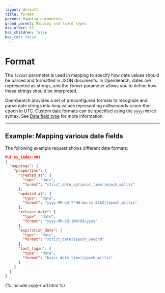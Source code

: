 ```yaml
---
layout: default
title: format 
parent: Mapping parameters
grand_parent: Mapping and field types
nav_order: 55
has_children: false
has_toc: false
---
```


# Format

The `format` parameter is used in mapping to specify how date values should be parsed and formatted in JSON documents. In OpenSearch, dates are represented as strings, and the `format` parameter allows you to define how these strings should be interpreted.

OpenSearch provides a set of preconfigured formats to recognize and parse date strings into long values representing milliseconds-since-the-epoch in UTC. Custom date formats can be specified using the `yyyy/MM/dd` syntax. See [Date field type]({{site.url}}{{site.baseurl}}/field-types/supported-field-types/date/) for more information.

---

## Example: Mapping various date fields

The following example request shows different date formats:

```json
PUT my_index-003
{
  "mappings": {
    "properties": {
      "created_at": {
        "type": "date",
        "format": "strict_date_optional_time||epoch_millis"
      },
      "updated_at": {
        "type": "date",
        "format": "yyyy-MM-dd'T'HH:mm:ss.SSSZ||epoch_millis"
      },
      "release_date": {
        "type": "date",
        "format": "yyyy-MM-dd||MM/dd/yyyy"
      },
      "expiration_date": {
        "type": "date",
        "format": "strict_date||epoch_second"
      },
      "last_login": {
        "type": "date",
        "format": "basic_date_time||epoch_millis"
      }
    }
  }
}
```
{% include copy-curl.html %}
